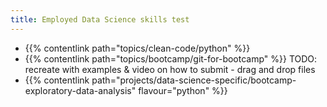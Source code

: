 ```yaml
---
title: Employed Data Science skills test
---
```


- {{% contentlink path="topics/clean-code/python" %}}
- {{% contentlink path="topics/bootcamp/git-for-bootcamp" %}} TODO:  recreate with examples & video on how to submit - drag and drop files
- {{% contentlink path="projects/data-science-specific/bootcamp-exploratory-data-analysis" flavour="python" %}}